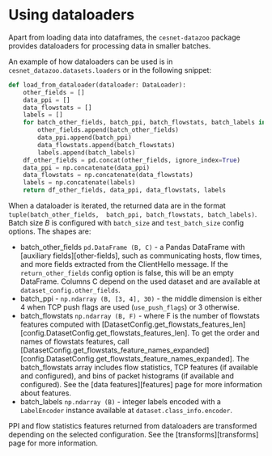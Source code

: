 # Using dataloaders
Apart from loading data into dataframes, the `cesnet-datazoo` package provides dataloaders for processing data in smaller batches.

An example of how dataloaders can be used is in `cesnet_datazoo.datasets.loaders` or in the following snippet:

```python
def load_from_dataloader(dataloader: DataLoader):
    other_fields = []
    data_ppi = []
    data_flowstats = []
    labels = []
    for batch_other_fields, batch_ppi, batch_flowstats, batch_labels in dataloader:
        other_fields.append(batch_other_fields)
        data_ppi.append(batch_ppi)
        data_flowstats.append(batch_flowstats)
        labels.append(batch_labels)
    df_other_fields = pd.concat(other_fields, ignore_index=True)
    data_ppi = np.concatenate(data_ppi)
    data_flowstats = np.concatenate(data_flowstats)
    labels = np.concatenate(labels)
    return df_other_fields, data_ppi, data_flowstats, labels
```

When a dataloader is iterated, the returned data are in the format `tuple(batch_other_fields,  batch_ppi, batch_flowstats, batch_labels)`. Batch size *B* is configured with `batch_size` and `test_batch_size` config options.
The shapes are:

* batch_other_fields `pd.DataFrame (B, C)` - a Pandas DataFrame with [auxiliary fields][other-fields], such as communicating hosts, flow times, and more fields extracted from the ClientHello message. If the `return_other_fields` config option is false, this will be an empty DataFrame. Columns C depend on the used dataset and are available at `dataset_config.other_fields`.
* batch_ppi - `np.ndarray (B, [3, 4], 30)` - the middle dimension is either 4 when TCP push flags are used (`use_push_flags`) or 3 otherwise.
* batch_flowstats `np.ndarray (B, F)` - where F is the number of flowstats features computed with [DatasetConfig.get_flowstats_features_len][config.DatasetConfig.get_flowstats_features_len]. To get the order and names of flowstats features, call [DatasetConfig.get_flowstats_feature_names_expanded][config.DatasetConfig.get_flowstats_feature_names_expanded]. The batch_flowstats array includes flow statistics, TCP features (if available and configured), and bins of packet histograms (if available and configured). See the [data features][features] page for more information about features.
* batch_labels `np.ndarray (B)` - integer labels encoded with a `LabelEncoder` instance available at `dataset.class_info.encoder`.

PPI and flow statistics features returned from dataloaders are transformed depending on the selected configuration. See the [transforms][transforms] page for more information.